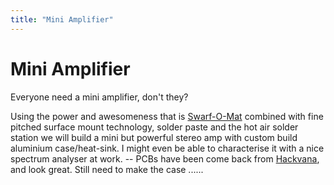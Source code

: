 ```yaml
---
title: "Mini Amplifier"
---
```

# Mini Amplifier

Everyone need a mini amplifier, don't they?

Using the power and awesomeness that is [Swarf-O-Mat](Swarf-O-Mat) combined with fine pitched surface mount technology, solder paste and the hot air solder station we will build a mini but powerful stereo amp with custom build aluminium case/heat-sink. I might even be able to characterise it with a nice spectrum analyser at work. -- PCBs have been come back from [Hackvana](http://www.hackvana.com/store/), and look great. Still need to make the case ......
